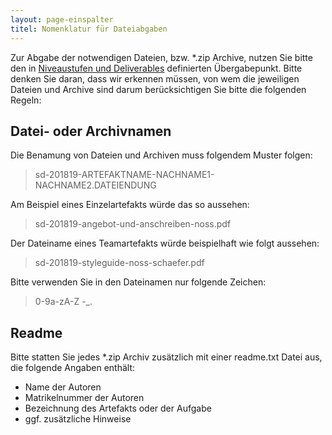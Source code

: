```yaml
---
layout: page-einspalter
titel: Nomenklatur für Dateiabgaben
---
```


Zur Abgabe der notwendigen Dateien, bzw. \*.zip Archive, nutzen Sie bitte den in [Niveaustufen und Deliverables](/niveaustufen) definierten Übergabepunkt. Bitte denken Sie daran, dass wir erkennen müssen, von wem die jeweiligen Dateien und Archive sind darum berücksichtigen Sie bitte die folgenden Regeln:

## Datei- oder Archivnamen

Die Benamung von Dateien und Archiven muss folgendem Muster folgen:

> sd-201819-ARTEFAKTNAME-NACHNAME1-NACHNAME2.DATEIENDUNG

Am Beispiel eines Einzelartefakts würde das so aussehen:

> sd-201819-angebot-und-anschreiben-noss.pdf

Der Dateiname eines Teamartefakts würde beispielhaft wie folgt aussehen:

> sd-201819-styleguide-noss-schaefer.pdf

Bitte verwenden Sie in den Dateinamen nur folgende Zeichen:

> 0-9a-zA-Z -_\.


## Readme

Bitte statten Sie jedes \*.zip Archiv zusätzlich mit einer readme.txt Datei aus, die folgende Angaben enthält:

- Name der Autoren
- Matrikelnummer der Autoren
- Bezeichnung des Artefakts oder der Aufgabe
- ggf. zusätzliche Hinweise
